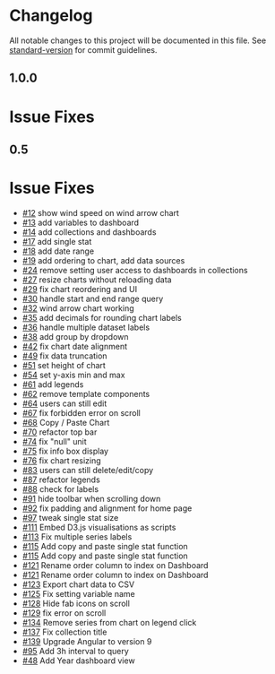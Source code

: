 # Changelog

All notable changes to this project will be documented in this file. See [standard-version](https://github.com/conventional-changelog/standard-version) for commit guidelines.

## 1.0.0

Issue Fixes
=======

## 0.5
Issue Fixes
=======
* [#12](https://github.com/upfrontsystems/izinto-angular/issues/12) show wind speed on wind arrow chart
* [#13](https://github.com/upfrontsystems/izinto-angular/issues/13) add variables to dashboard
* [#14](https://github.com/upfrontsystems/izinto-angular/issues/14) add collections and dashboards
* [#17](https://github.com/upfrontsystems/izinto-angular/issues/17) add single stat
* [#18](https://github.com/upfrontsystems/izinto-angular/issues/18) add date range
* [#19](https://github.com/upfrontsystems/izinto-angular/issues/19) add ordering to chart, add data sources
* [#24](https://github.com/upfrontsystems/izinto-angular/issues/24) remove setting user access to dashboards in collections
* [#27](https://github.com/upfrontsystems/izinto-angular/issues/27) resize charts without reloading data
* [#29](https://github.com/upfrontsystems/izinto-angular/issues/29) fix chart reordering and UI
* [#30](https://github.com/upfrontsystems/izinto-angular/issues/30) handle start and end range query
* [#32](https://github.com/upfrontsystems/izinto-angular/issues/32) wind arrow chart working
* [#35](https://github.com/upfrontsystems/izinto-angular/issues/35) add decimals for rounding chart labels
* [#36](https://github.com/upfrontsystems/izinto-angular/issues/36) handle multiple dataset labels
* [#38](https://github.com/upfrontsystems/izinto-angular/issues/38) add group by dropdown
* [#42](https://github.com/upfrontsystems/izinto-angular/issues/42) fix chart date alignment
* [#49](https://github.com/upfrontsystems/izinto-angular/issues/42) fix data truncation
* [#51](https://github.com/upfrontsystems/izinto-angular/issues/51) set height of chart
* [#54](https://github.com/upfrontsystems/izinto-angular/issues/54) set y-axis min and max
* [#61](https://github.com/upfrontsystems/izinto-angular/issues/61) add legends
* [#62](https://github.com/upfrontsystems/izinto-angular/issues/42) remove template components
* [#64](https://github.com/upfrontsystems/izinto-angular/issues/64) users can still edit
* [#67](https://github.com/upfrontsystems/izinto-angular/issues/67) fix forbidden error on scroll
* [#68](https://github.com/upfrontsystems/izinto-angular/issues/68) Copy / Paste Chart
* [#70](https://github.com/upfrontsystems/izinto-angular/issues/70) refactor top bar
* [#74](https://github.com/upfrontsystems/izinto-angular/issues/75) fix "null" unit
* [#75](https://github.com/upfrontsystems/izinto-angular/issues/75) fix info box display
* [#76](https://github.com/upfrontsystems/izinto-angular/issues/76) fix chart resizing
* [#83](https://github.com/upfrontsystems/izinto-angular/issues/83) users can still delete/edit/copy
* [#87](https://github.com/upfrontsystems/izinto-angular/issues/87) refactor legends
* [#88](https://github.com/upfrontsystems/izinto-angular/issues/88) check for labels
* [#91](https://github.com/upfrontsystems/izinto-angular/issues/91) hide toolbar when scrolling down
* [#92](https://github.com/upfrontsystems/izinto-angular/issues/91) fix padding and alignment for home page
* [#97](https://github.com/upfrontsystems/izinto-angular/issues/97) tweak single stat size
* [#111](https://github.com/upfrontsystems/izinto-angular/issues/67) Embed D3.js visualisations as scripts
* [#113](https://github.com/upfrontsystems/izinto-angular/issues/113) Fix multiple series labels
* [#115](https://github.com/upfrontsystems/izinto-angular/issues/115) Add copy and paste single stat function
* [#115](https://github.com/upfrontsystems/izinto-angular/issues/115) Add copy and paste single stat function
* [#121](https://github.com/upfrontsystems/izinto-angular/issues/121) Rename order column to index on Dashboard
* [#121](https://github.com/upfrontsystems/izinto-angular/issues/121) Rename order column to index on Dashboard
* [#123](https://github.com/upfrontsystems/izinto-angular/issues/123) Export chart data to CSV
* [#125](https://github.com/upfrontsystems/izinto-angular/issues/125) Fix setting variable name
* [#128](https://github.com/upfrontsystems/izinto-angular/issues/128) Hide fab icons on scroll
* [#129](https://github.com/upfrontsystems/izinto-angular/issues/129) fix error on scroll
* [#134](https://github.com/upfrontsystems/izinto-angular/issues/134) Remove series from chart on legend click
* [#137](https://github.com/upfrontsystems/izinto-angular/issues/125) Fix collection title
* [#139](https://github.com/upfrontsystems/izinto-angular/issues/139) Upgrade Angular to version 9
* [#95](https://github.com/upfrontsystems/izinto-angular/issues/95) Add 3h interval to query
* [#48](https://github.com/upfrontsystems/izinto-angular/issues/48) Add Year dashboard view
